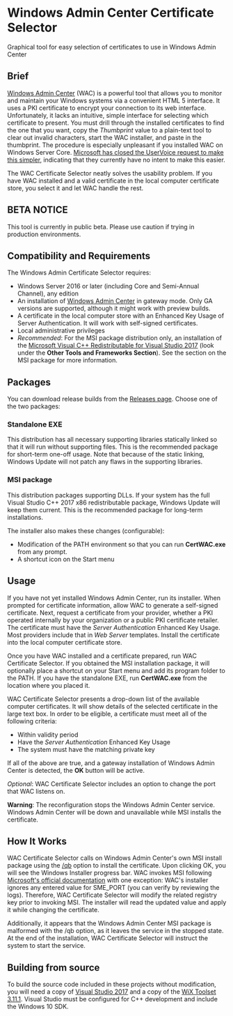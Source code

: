 # Windows Admin Center Certificate Selector

Graphical tool for easy selection of certificates to use in Windows Admin Center

## Brief

[Windows Admin Center](https://www.microsoft.com/en-us/cloud-platform/windows-admin-center) (WAC) is a powerful tool that allows you to monitor and maintain your Windows systems via a convenient HTML 5 interface. It uses a PKI certificate to encrypt your connection to its web interface. Unfortunately, it lacks an intuitive, simple interface for selecting which certificate to present. You must drill through the installed certificates to find the one that you want, copy the _Thumbprint_ value to a plain-text tool to clear out invalid characters, start the WAC installer, and paste in the thumbprint. The procedure is especially unpleasant if you installed WAC on Windows Server Core. [Microsoft has closed the UserVoice request to make this simpler](https://windowsserver.uservoice.com/forums/295071-management-tools/suggestions/33950335-how-do-windows-admin-center-change-certificate), indicating that they currently have no intent to make this easier.

The WAC Certificate Selector neatly solves the usability problem. If you have WAC installed and a valid certificate in the local computer certificate store, you select it and let WAC handle the rest.

## BETA NOTICE

This tool is currently in public beta. Please use caution if trying in production environments.

## Compatibility and Requirements

The Windows Admin Certificate Selector requires:

- Windows Server 2016 or later (including Core and Semi-Annual Channel), any edition
- An installation of [Windows Admin Center](https://www.microsoft.com/en-us/cloud-platform/windows-admin-center) in gateway mode. Only GA versions are supported, although it might work with preview builds.
- A certificate in the local computer store with an Enhanced Key Usage of Server Authentication. It will work with self-signed certificates.
- Local administrative privileges
- _Recommended_: For the MSI package distribution only, an installation of the [Microsoft Visual C++ Redistributable for Visual Studio 2017](https://visualstudio.microsoft.com/downloads/) (look under the **Other Tools and Frameworks Section**). See the section on the MSI package for more information.

## Packages

You can download release builds from the [Releases page](https://github.com/ejsiron/CertWAC/releases). Choose one of the two packages:

### Standalone EXE

This distribution has all necessary supporting libraries statically linked so that it will run without supporting files. This is the recommended package for short-term one-off usage. Note that because of the static linking, Windows Update will not patch any flaws in the supporting libraries.

### MSI package

This distribution packages supporting DLLs. If your system  has the full Visual Studio C++ 2017 x86 redistributable package, Windows Update will keep them current. This is the recommended package for long-term installations.

The installer also makes these changes (configurable):

- Modification of the PATH environment so that you can run **CertWAC.exe** from any prompt.
- A shortcut icon on the Start menu

## Usage

If you have not yet installed Windows Admin Center, run its installer. When prompted for certificate information, allow WAC to generate a self-signed certificate. Next, request a certificate from your provider, whether a PKI operated internally by your organization or a public PKI certificate retailer. The certificate must have the _Server Authentication_ Enhanced Key Usage. Most providers include that in _Web Server_ templates. Install the certificate into the local computer certificate store.

Once you have WAC installed and a certificate prepared, run WAC Certificate Selector. If you obtained the MSI installation package, it will optionally place a shortcut on your Start menu and add its program folder to the PATH. If you have the standalone EXE, run **CertWAC.exe** from the location where you placed it.

WAC Certificate Selector presents a drop-down list of the available computer certificates. It will show details of the selected certificate in the large text box. In order to be eligible, a certificate must meet all of the following criteria:

- Within validity period
- Have the _Server Authentication_ Enhanced Key Usage
- The system must have the matching private key

If all of the above are true, and a gateway installation of Windows Admin Center is detected, the **OK** button will be active.

_Optional_: WAC Certificate Selector includes an option to change the port that WAC listens on.

**Warning**: The reconfiguration stops the Windows Admin Center service. Windows Admin Center will be down and unavailable while MSI installs the certificate.

## How It Works

WAC Certificate Selector calls on Windows Admin Center's own MSI install package using the [/qb](https://docs.microsoft.com/en-us/windows/desktop/Msi/command-line-options) option to install the certificate. Upon clicking OK, you will see the Windows Installer progress bar. WAC invokes MSI following [Microsoft's official documentation](https://docs.microsoft.com/en-us/windows-server/manage/windows-admin-center/deploy/install) with one exception: WAC's installer ignores any entered value for SME_PORT (you can verify by reviewing the logs). Therefore, WAC Certificate Selector will modify the related registry key prior to invoking MSI. The installer will read the updated value and apply it while changing the certificate.

Additionally, it appears that the Windows Admin Center MSI package is malformed with the /qb option, as it leaves the service in the stopped state. At the end of the installation, WAC Certificate Selector will instruct the system to start the service.

## Building from source

To build the source code included in these projects without modification, you will need a copy of [Visual Studio 2017](https://visualstudio.microsoft.com/downloads/) and a copy of the [WiX Toolset 3.11.1](http://wixtoolset.org/). Visual Studio must be configured for C++ development and include the Windows 10 SDK.
